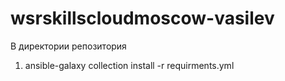 # wsrskillscloudmoscow-vasilev
В директории репозитория
1. ansible-galaxy collection install -r requirments.yml
